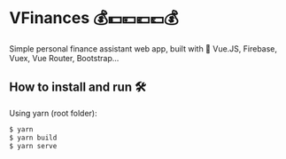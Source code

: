 # VFinances 💰💵💴💶💷💰

Simple personal finance assistant web app, built with 💚 Vue.JS, Firebase, Vuex, Vue Router, Bootstrap...

## How to install and run 🛠
Using yarn (root folder):

```bash
$ yarn
$ yarn build
$ yarn serve
```
